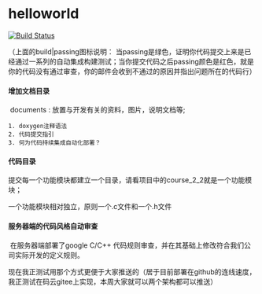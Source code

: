 #                         helloworld
[![Build Status](https://travis-ci.com/loodao/helloworld.svg?branch=master)](https://travis-ci.com/loodao/helloworld)

（上面的build|passing图标说明： 当passing是绿色，证明你代码提交上来是已经通过一系列的自动集成构建测试；当你提交代码之后passing颜色是红色，就是你的代码没有通过审查，你的邮件会收到不通过的原因并指出问题所在的代码行）

####  增加文档目录

​	documents : 放置与开发有关的资料，图片，说明文档等;

~~~
1. doxygen注释语法
2. 代码提交指引
3. 何为代码持续集成自动化部署？
~~~

#### 代码目录

​	提交每一个功能模块都建立一个目录，请看项目中的course_2_2就是一个功能模块；

一个功能模块相对独立，原则一个.c文件和一个.h文件

#### 服务器端的代码风格自动审查

​	    在服务器端部署了google C/C++ 代码规则审查，并在其基础上修改符合我们公司实际开发的定义规则。

 现在我正测试用那个方式更便于大家推送的（居于目前部署在github的连线速度，我正测试在码云gitee上实现，本周大家就可以两个架构都可以推送）
